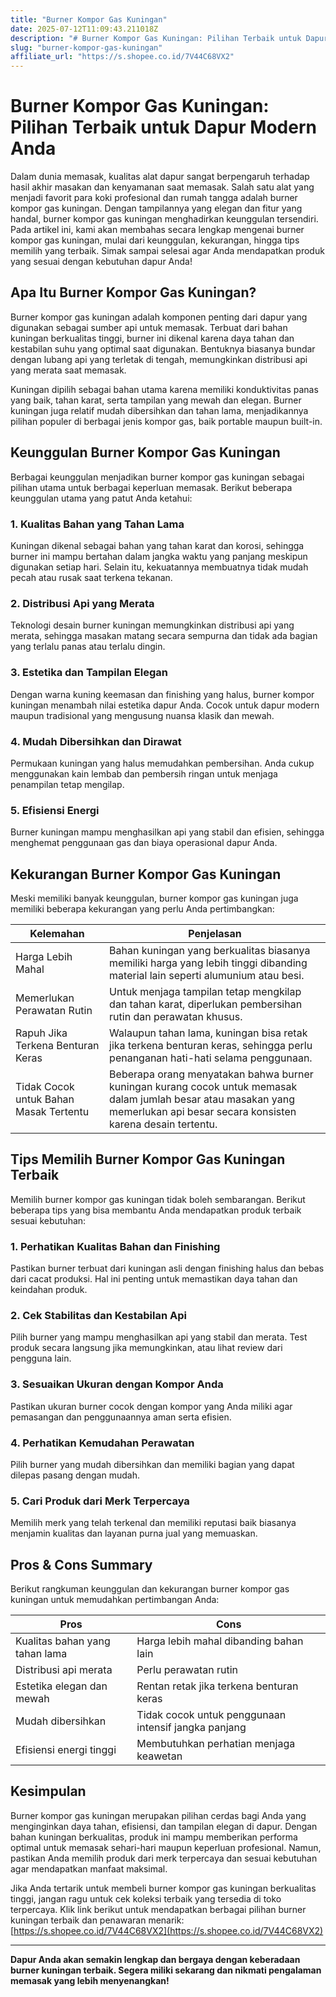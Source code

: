```yaml
---
title: "Burner Kompor Gas Kuningan"
date: 2025-07-12T11:09:43.211018Z
description: "# Burner Kompor Gas Kuningan: Pilihan Terbaik untuk Dapur Modern Anda..."
slug: "burner-kompor-gas-kuningan"
affiliate_url: "https://s.shopee.co.id/7V44C68VX2"
---
```

# Burner Kompor Gas Kuningan: Pilihan Terbaik untuk Dapur Modern Anda

Dalam dunia memasak, kualitas alat dapur sangat berpengaruh terhadap hasil akhir masakan dan kenyamanan saat memasak. Salah satu alat yang menjadi favorit para koki profesional dan rumah tangga adalah burner kompor gas kuningan. Dengan tampilannya yang elegan dan fitur yang handal, burner kompor gas kuningan menghadirkan keunggulan tersendiri. Pada artikel ini, kami akan membahas secara lengkap mengenai burner kompor gas kuningan, mulai dari keunggulan, kekurangan, hingga tips memilih yang terbaik. Simak sampai selesai agar Anda mendapatkan produk yang sesuai dengan kebutuhan dapur Anda!

## Apa Itu Burner Kompor Gas Kuningan?

Burner kompor gas kuningan adalah komponen penting dari dapur yang digunakan sebagai sumber api untuk memasak. Terbuat dari bahan kuningan berkualitas tinggi, burner ini dikenal karena daya tahan dan kestabilan suhu yang optimal saat digunakan. Bentuknya biasanya bundar dengan lubang api yang terletak di tengah, memungkinkan distribusi api yang merata saat memasak.

Kuningan dipilih sebagai bahan utama karena memiliki konduktivitas panas yang baik, tahan karat, serta tampilan yang mewah dan elegan. Burner kuningan juga relatif mudah dibersihkan dan tahan lama, menjadikannya pilihan populer di berbagai jenis kompor gas, baik portable maupun built-in.

## Keunggulan Burner Kompor Gas Kuningan

Berbagai keunggulan menjadikan burner kompor gas kuningan sebagai pilihan utama untuk berbagai keperluan memasak. Berikut beberapa keunggulan utama yang patut Anda ketahui:

### 1. Kualitas Bahan yang Tahan Lama

Kuningan dikenal sebagai bahan yang tahan karat dan korosi, sehingga burner ini mampu bertahan dalam jangka waktu yang panjang meskipun digunakan setiap hari. Selain itu, kekuatannya membuatnya tidak mudah pecah atau rusak saat terkena tekanan.

### 2. Distribusi Api yang Merata

Teknologi desain burner kuningan memungkinkan distribusi api yang merata, sehingga masakan matang secara sempurna dan tidak ada bagian yang terlalu panas atau terlalu dingin.

### 3. Estetika dan Tampilan Elegan

Dengan warna kuning keemasan dan finishing yang halus, burner kompor kuningan menambah nilai estetika dapur Anda. Cocok untuk dapur modern maupun tradisional yang mengusung nuansa klasik dan mewah.

### 4. Mudah Dibersihkan dan Dirawat

Permukaan kuningan yang halus memudahkan pembersihan. Anda cukup menggunakan kain lembab dan pembersih ringan untuk menjaga penampilan tetap mengilap.

### 5. Efisiensi Energi

 Burner kuningan mampu menghasilkan api yang stabil dan efisien, sehingga menghemat penggunaan gas dan biaya operasional dapur Anda.

## Kekurangan Burner Kompor Gas Kuningan

Meski memiliki banyak keunggulan, burner kompor gas kuningan juga memiliki beberapa kekurangan yang perlu Anda pertimbangkan:

| Kelemahan | Penjelasan |
|------------|-------------------------|
| Harga Lebih Mahal | Bahan kuningan yang berkualitas biasanya memiliki harga yang lebih tinggi dibanding material lain seperti alumunium atau besi. |
| Memerlukan Perawatan Rutin | Untuk menjaga tampilan tetap mengkilap dan tahan karat, diperlukan pembersihan rutin dan perawatan khusus. |
| Rapuh Jika Terkena Benturan Keras | Walaupun tahan lama, kuningan bisa retak jika terkena benturan keras, sehingga perlu penanganan hati-hati selama penggunaan. |
| Tidak Cocok untuk Bahan Masak Tertentu | Beberapa orang menyatakan bahwa burner kuningan kurang cocok untuk memasak dalam jumlah besar atau masakan yang memerlukan api besar secara konsisten karena desain tertentu. |

## Tips Memilih Burner Kompor Gas Kuningan Terbaik

Memilih burner kompor gas kuningan tidak boleh sembarangan. Berikut beberapa tips yang bisa membantu Anda mendapatkan produk terbaik sesuai kebutuhan:

### 1. Perhatikan Kualitas Bahan dan Finishing

Pastikan burner terbuat dari kuningan asli dengan finishing halus dan bebas dari cacat produksi. Hal ini penting untuk memastikan daya tahan dan keindahan produk.

### 2. Cek Stabilitas dan Kestabilan Api

Pilih burner yang mampu menghasilkan api yang stabil dan merata. Test produk secara langsung jika memungkinkan, atau lihat review dari pengguna lain.

### 3. Sesuaikan Ukuran dengan Kompor Anda

Pastikan ukuran burner cocok dengan kompor yang Anda miliki agar pemasangan dan penggunaannya aman serta efisien.

### 4. Perhatikan Kemudahan Perawatan

Pilih burner yang mudah dibersihkan dan memiliki bagian yang dapat dilepas pasang dengan mudah.

### 5. Cari Produk dari Merk Terpercaya

Memilih merk yang telah terkenal dan memiliki reputasi baik biasanya menjamin kualitas dan layanan purna jual yang memuaskan.

## Pros & Cons Summary

Berikut rangkuman keunggulan dan kekurangan burner kompor gas kuningan untuk memudahkan pertimbangan Anda:

| Pros | Cons |
|----------------------------|--------------------------------------------|
| Kualitas bahan yang tahan lama | Harga lebih mahal dibanding bahan lain |
| Distribusi api merata | Perlu perawatan rutin |
| Estetika elegan dan mewah | Rentan retak jika terkena benturan keras |
| Mudah dibersihkan | Tidak cocok untuk penggunaan intensif jangka panjang |
| Efisiensi energi tinggi | Membutuhkan perhatian menjaga keawetan |

## Kesimpulan

Burner kompor gas kuningan merupakan pilihan cerdas bagi Anda yang menginginkan daya tahan, efisiensi, dan tampilan elegan di dapur. Dengan bahan kuningan berkualitas, produk ini mampu memberikan performa optimal untuk memasak sehari-hari maupun keperluan profesional. Namun, pastikan Anda memilih produk dari merk terpercaya dan sesuai kebutuhan agar mendapatkan manfaat maksimal.

Jika Anda tertarik untuk membeli burner kompor gas kuningan berkualitas tinggi, jangan ragu untuk cek koleksi terbaik yang tersedia di toko terpercaya. Klik link berikut untuk mendapatkan berbagai pilihan burner kuningan terbaik dan penawaran menarik: [https://s.shopee.co.id/7V44C68VX2](https://s.shopee.co.id/7V44C68VX2)

---

**Dapur Anda akan semakin lengkap dan bergaya dengan keberadaan burner kuningan terbaik. Segera miliki sekarang dan nikmati pengalaman memasak yang lebih menyenangkan!**